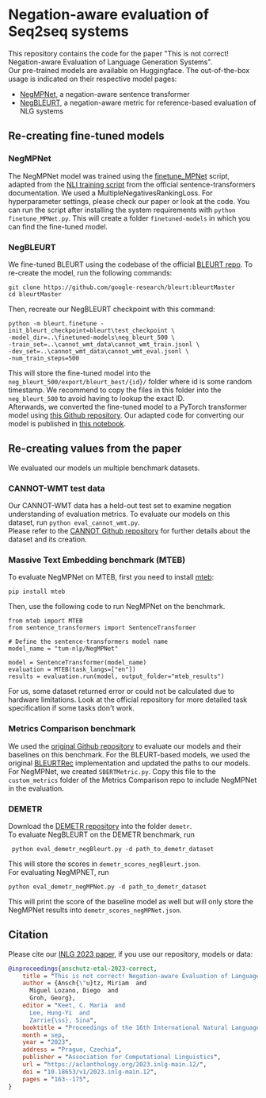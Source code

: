 # Negation-aware evaluation of Seq2seq systems
This repository contains the code for the paper "This is not correct! Negation-aware Evaluation of Language Generation Systems".  
Our pre-trained models are available on Huggingface. The out-of-the-box usage is indicated on their respective model pages:  
- [NegMPNet](https://huggingface.co/tum-nlp/NegMPNet), a negation-aware sentence transformer
- [NegBLEURT](https://huggingface.co/tum-nlp/NegBLEURT), a negation-aware metric for reference-based evaluation of NLG systems

## Re-creating fine-tuned models
### NegMPNet
The NegMPNet model was trained using the [finetune_MPNet](https://github.com/MiriUll/negation_aware_evaluation/blob/master/finetune_MPNet.py) script, adapted from the [NLI training script](https://github.com/UKPLab/sentence-transformers/blob/3e1929fddef16df94f8bc6e3b10598a98f46e62d/examples/training/nli/training_nli_v2.py) from the official sentence-transformers documentation.
We used a MultipleNegativesRankingLoss. For hyperparameter settings, please check our paper or look at the code. 
You can run the script after installing the system requirements with ```python finetune_MPNet.py```. This will create a folder ```finetuned-models``` in which you can find the fine-tuned model.

### NegBLEURT
We fine-tuned BLEURT using the codebase of the official [BLEURT repo](https://github.com/google-research/bleurt). To re-create the model, run the following commands:  
```
git clone https://github.com/google-research/bleurt:bleurtMaster
cd bleurtMaster
```
Then, recreate our NegBLEURT checkpoint with this command:
```
python -m bleurt.finetune -init_bleurt_checkpoint=bleurt\test_checkpoint \ 
-model_dir=..\finetuned-models\neg_bleurt_500 \
-train_set=..\cannot_wmt_data\cannot_wmt_train.jsonl \
-dev_set=..\cannot_wmt_data\cannot_wmt_eval.jsonl \
-num_train_steps=500
```
This will store the fine-tuned model into the ```neg_bleurt_500/export/bleurt_best/{id}/``` folder where id is some random timestamp. We recommend to copy the files in this folder into the ```neg_bleurt_500``` to avoid having to lookup the exact ID.  
Afterwards, we converted the fine-tuned model to a PyTorch transformer model using [this Github repository](https://github.com/lucadiliello/bleurt-pytorch). Our adapted code for converting our model is published in [this notebook](https://github.com/MiriUll/negation_aware_evaluation/blob/master/development-notebooks/Bleurt_to_transformers.ipynb).

## Re-creating values from the paper
We evaluated our models un multiple benchmark datasets.
### CANNOT-WMT test data
Our CANNOT-WMT data has a held-out test set to examine negation understanding of evaluation metrics. To evaluate our models on this dataset, run ```python eval_cannot_wmt.py```.  
Please refer to the [CANNOT Github repository](https://github.com/dmlls/cannot-dataset/) for further details about the dataset and its creation.
### Massive Text Embedding benchmark (MTEB)
To evaluate NegMPNet on MTEB, first you need to install [mteb](https://github.com/embeddings-benchmark/mteb):
```
pip install mteb
```
Then, use the following code to run NegMPNet on the benchmark.
```
from mteb import MTEB
from sentence_transformers import SentenceTransformer

# Define the sentence-transformers model name
model_name = "tum-nlp/NegMPNet"

model = SentenceTransformer(model_name)
evaluation = MTEB(task_langs=["en"])
results = evaluation.run(model, output_folder="mteb_results")
```
For us, some dataset returned error or could not be calculated due to hardware limitations. Look at the official repository for more detailed task specification if some tasks don't work. 
### Metrics Comparison benchmark
We used the [original Github repository](https://github.com/LazerLambda/MetricsComparison) to evaluate our models and their baselines on this benchmark. For the BLEURT-based models, we used the original [BLEURTRec](https://github.com/LazerLambda/MetricsComparison/blob/master/src/metrics/custom_metrics/BLEURTRec.py) implementation and updated the paths to our models. For NegMPNet, we created ```SBERTMetric.py```. Copy this file to the ```custom_metrics``` folder of the Metrics Comparison repo to include NegMPNet in the evaluation.
### DEMETR
Download the [DEMETR repository](https://github.com/marzenakrp/demetr) into the folder ```demetr```.  
To evaluate NegBLEURT on the DEMETR benchmark, run 
```
 python eval_demetr_negBleurt.py -d path_to_demetr_dataset
```
This will store the scores in ```demetr_scores_negBleurt.json```.  
For evaluating NegMPNET, run 
```
python eval_demetr_negMPNet.py -d path_to_demetr_dataset
 ```
This will print the score of the baseline model as well but will only store the NegMPNet results into ```demetr_scores_negMPNet.json```.
## Citation
Please cite our [INLG 2023 paper](https://aclanthology.org/2023.inlg-main.12/), if you use our repository, models or data:  
```bibtex
@inproceedings{anschutz-etal-2023-correct,
    title = "This is not correct! Negation-aware Evaluation of Language Generation Systems",
    author = {Ansch{\"u}tz, Miriam  and
      Miguel Lozano, Diego  and
      Groh, Georg},
    editor = "Keet, C. Maria  and
      Lee, Hung-Yi  and
      Zarrie{\ss}, Sina",
    booktitle = "Proceedings of the 16th International Natural Language Generation Conference",
    month = sep,
    year = "2023",
    address = "Prague, Czechia",
    publisher = "Association for Computational Linguistics",
    url = "https://aclanthology.org/2023.inlg-main.12/",
    doi = "10.18653/v1/2023.inlg-main.12",
    pages = "163--175",
}
```
